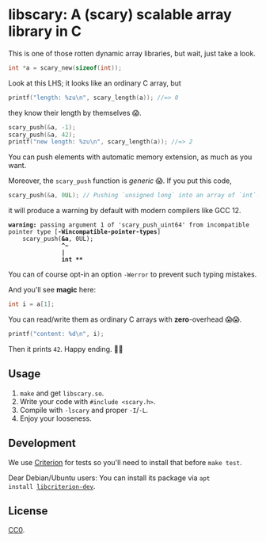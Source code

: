 libscary: A (scary) scalable array library in C
===============================================

This is one of those rotten dynamic array libraries, but wait, just take a look.

```c
int *a = scary_new(sizeof(int));
```
Look at this LHS; it looks like an ordinary C array, but

```c
printf("length: %zu\n", scary_length(a)); //=> 0
```
they know their length by themselves 😱.

```c
scary_push(&a, -1);
scary_push(&a, 42);
printf("new length: %zu\n", scary_length(a)); //=> 2
```
You can push elements with automatic memory extension,
as much as you want.

Moreover, the `scary_push` function is _generic_ 😱. If you put this code,

```c
scary_push(&a, 0UL); // Pushing `unsigned long` into an array of `int`!
```

it will produce a warning by default with modern compilers like GCC 12.

<pre><code><b>warning:</b> passing argument 1 of 'scary_push_uint64' from incompatible pointer type [<b>-Wincompatible-pointer-types</b>]
    scary_push(<b>&a</b>, 0UL);
               <b>^~</b>
               <b>|</b>
               <b>int **</b>
</code></pre>

You can of course opt-in an option `-Werror` to prevent such typing mistakes.

And you'll see **magic** here:

```c
int i = a[1];
```
You can read/write them as ordinary C arrays with **zero**-overhead 😱😱.

```c
printf("content: %d\n", i);
```
Then it prints `42`. Happy ending. 🤔🤔

## Usage

1. `make` and get `libscary.so`.
2. Write your code with `#include <scary.h>`.
3. Compile with `-lscary` and proper `-I`/`-L`.
4. Enjoy your looseness.

## Development

We use [Criterion](https://github.com/Snaipe/Criterion) for tests so
you'll need to install that before `make test`.

Dear Debian/Ubuntu users: You can install its package via
<code>apt install [libcriterion-dev](https://packages.debian.org/stable/libcriterion-dev)</code>.

## License

[CC0](./CC0.md).
